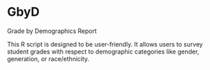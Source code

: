 # GbyD
Grade by Demographics Report

This R script is designed to be user-friendly.
It allows users to survey student grades with respect to demographic categories like gender, generation, or race/ethnicity.

